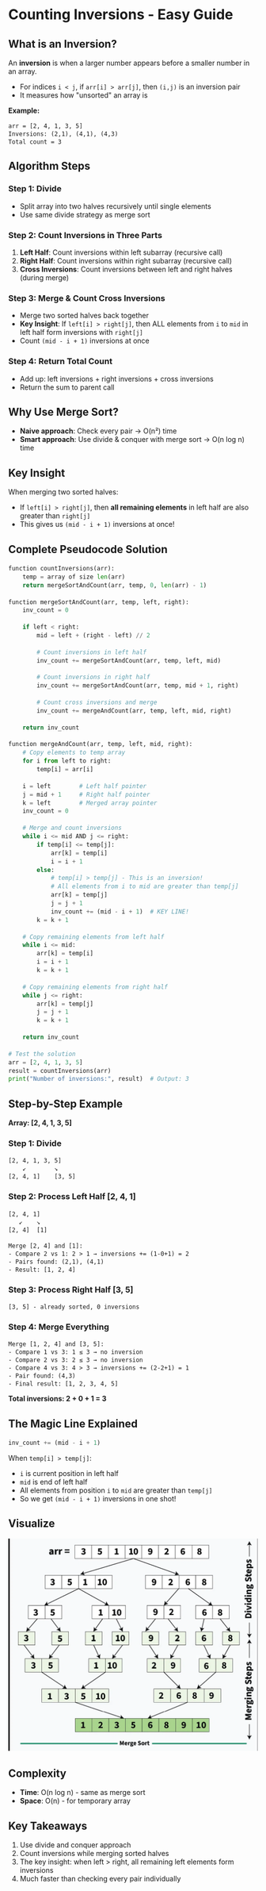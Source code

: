 # Counting Inversions - Easy Guide

## What is an Inversion?
An **inversion** is when a larger number appears before a smaller number in an array.
- For indices `i < j`, if `arr[i] > arr[j]`, then `(i,j)` is an inversion pair
- It measures how "unsorted" an array is

**Example:**
```
arr = [2, 4, 1, 3, 5]
Inversions: (2,1), (4,1), (4,3)
Total count = 3
```

## Algorithm Steps

### Step 1: Divide
- Split array into two halves recursively until single elements
- Use same divide strategy as merge sort

### Step 2: Count Inversions in Three Parts
1. **Left Half**: Count inversions within left subarray (recursive call)
2. **Right Half**: Count inversions within right subarray (recursive call)  
3. **Cross Inversions**: Count inversions between left and right halves (during merge)

### Step 3: Merge & Count Cross Inversions
- Merge two sorted halves back together
- **Key Insight**: If `left[i] > right[j]`, then ALL elements from `i` to `mid` in left half form inversions with `right[j]`
- Count `(mid - i + 1)` inversions at once

### Step 4: Return Total Count
- Add up: left inversions + right inversions + cross inversions
- Return the sum to parent call

## Why Use Merge Sort?
- **Naive approach**: Check every pair → O(n²) time
- **Smart approach**: Use divide & conquer with merge sort → O(n log n) time

## Key Insight
When merging two sorted halves:
- If `left[i] > right[j]`, then **all remaining elements** in left half are also greater than `right[j]`
- This gives us `(mid - i + 1)` inversions at once!

## Complete Pseudocode Solution

```python
function countInversions(arr):
    temp = array of size len(arr)
    return mergeSortAndCount(arr, temp, 0, len(arr) - 1)

function mergeSortAndCount(arr, temp, left, right):
    inv_count = 0
    
    if left < right:
        mid = left + (right - left) // 2
        
        # Count inversions in left half
        inv_count += mergeSortAndCount(arr, temp, left, mid)
        
        # Count inversions in right half
        inv_count += mergeSortAndCount(arr, temp, mid + 1, right)
        
        # Count cross inversions and merge
        inv_count += mergeAndCount(arr, temp, left, mid, right)
    
    return inv_count

function mergeAndCount(arr, temp, left, mid, right):
    # Copy elements to temp array
    for i from left to right:
        temp[i] = arr[i]
    
    i = left        # Left half pointer
    j = mid + 1     # Right half pointer
    k = left        # Merged array pointer
    inv_count = 0
    
    # Merge and count inversions
    while i <= mid AND j <= right:
        if temp[i] <= temp[j]:
            arr[k] = temp[i]
            i = i + 1
        else:
            # temp[i] > temp[j] - This is an inversion!
            # All elements from i to mid are greater than temp[j]
            arr[k] = temp[j]
            j = j + 1
            inv_count += (mid - i + 1)  # KEY LINE!
        k = k + 1
    
    # Copy remaining elements from left half
    while i <= mid:
        arr[k] = temp[i]
        i = i + 1
        k = k + 1
    
    # Copy remaining elements from right half
    while j <= right:
        arr[k] = temp[j]
        j = j + 1
        k = k + 1
    
    return inv_count

# Test the solution
arr = [2, 4, 1, 3, 5]
result = countInversions(arr)
print("Number of inversions:", result)  # Output: 3
```

## Step-by-Step Example
**Array: [2, 4, 1, 3, 5]**

### Step 1: Divide
```
[2, 4, 1, 3, 5]
    ↙        ↘
[2, 4, 1]    [3, 5]
```

### Step 2: Process Left Half [2, 4, 1]
```
[2, 4, 1]
   ↙    ↘
[2, 4]  [1]

Merge [2, 4] and [1]:
- Compare 2 vs 1: 2 > 1 → inversions += (1-0+1) = 2
- Pairs found: (2,1), (4,1)
- Result: [1, 2, 4]
```

### Step 3: Process Right Half [3, 5]
```
[3, 5] - already sorted, 0 inversions
```

### Step 4: Merge Everything
```
Merge [1, 2, 4] and [3, 5]:
- Compare 1 vs 3: 1 ≤ 3 → no inversion
- Compare 2 vs 3: 2 ≤ 3 → no inversion  
- Compare 4 vs 3: 4 > 3 → inversions += (2-2+1) = 1
- Pair found: (4,3)
- Final result: [1, 2, 3, 4, 5]
```

**Total inversions: 2 + 0 + 1 = 3**

## The Magic Line Explained
```python
inv_count += (mid - i + 1)
```

When `temp[i] > temp[j]`:
- `i` is current position in left half
- `mid` is end of left half
- All elements from position `i` to `mid` are greater than `temp[j]`
- So we get `(mid - i + 1)` inversions in one shot!

## Visualize
![Visual](https://github.com/Mdsadmansakib/Design-and-Analysis-of-Algorithms/blob/main/Algorithm/Divide-and-Conquer/CI.png) 


## Complexity
- **Time**: O(n log n) - same as merge sort
- **Space**: O(n) - for temporary array

## Key Takeaways
1. Use divide and conquer approach
2. Count inversions while merging sorted halves
3. The key insight: when left > right, all remaining left elements form inversions
4. Much faster than checking every pair individually
